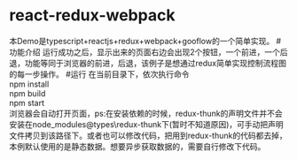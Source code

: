 # react-redux-webpack
本Demo是typescript+reactjs+redux+webpack+gooflow的一个简单实现。
#功能介绍
运行成功之后，显示出来的页面右边会出现2个按钮，一个前进，一个后退，功能等同于浏览器的前进，后退，该例子是想通过redux简单实现控制流程图的每一步操作。
#运行
在当前目录下，依次执行命令</br>
npm install<br/>
npm build<br/>
npm start<br/>
浏览器会自动打开页面，ps:在安装依赖的时候，redux-thunk的声明文件并不会安装在node_modules\@types\redux-thunk下(暂时不知道原因)，可手动把声明文件拷贝到该路径下。或者也可以修改代码，把用到redux-thunk的代码都去掉，本例默认使用的是静态数据。想要异步获取数据的，需要自行修改下代码。
